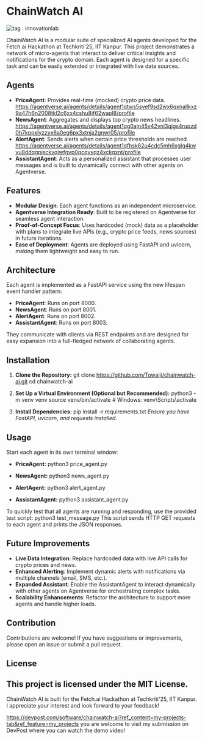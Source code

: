 # ChainWatch AI

![tag : innovationlab](https://img.shields.io/badge/innovationlab-3D8BD3)

ChainWatch AI is a modular suite of specialized AI agents developed for the Fetch.ai Hackathon at Techkriti'25, IIT Kanpur. This project demonstrates a network of micro-agents that interact to deliver critical insights and notifications for the crypto domain. Each agent is designed for a specific task and can be easily extended or integrated with live data sources.

## Agents

- **PriceAgent**: Provides real-time (mocked) crypto price data. 
https://agentverse.ai/agents/details/agent1qtws5svef9sd2wx6qxnallkxz9a47h6n2008tkl2c6xx4cshu8jf62wapl8/profile
- **NewsAgent**: Aggregates and displays top crypto news headlines. 
https://agentverse.ai/agents/details/agent1qg0ajn45y42vnj3qjgs4rupzd0h7kppxlyzzyx6a0eg6px3xtnja2gnwr05/profile
- **AlertAgent**: Sends alerts when certain price thresholds are reached. 
https://agentverse.ai/agents/details/agent1qfhsk62u4cdc5mh6xglg4kwyu8ddqgpjsckvqjwfgvp0qcqyvqz4xckqxnt/profile
- **AssistantAgent**: Acts as a personalized assistant that processes user messages and is built to dynamically connect with other agents on Agentverse.

## Features

- **Modular Design**: Each agent functions as an independent microservice.
- **Agentverse Integration Ready**: Built to be registered on Agentverse for seamless agent interaction.
- **Proof-of-Concept Focus**: Uses hardcoded (mock) data as a placeholder with plans to integrate live APIs (e.g., crypto price feeds, news sources) in future iterations.
- **Ease of Deployment**: Agents are deployed using FastAPI and uvicorn, making them lightweight and easy to run.

## Architecture

Each agent is implemented as a FastAPI service using the new lifespan event handler pattern:

- **PriceAgent**: Runs on port 8000.
- **NewsAgent**: Runs on port 8001.
- **AlertAgent**: Runs on port 8002.
- **AssistantAgent**: Runs on port 8003.

They communicate with clients via REST endpoints and are designed for easy expansion into a full-fledged network of collaborating agents.

## Installation

1. **Clone the Repository:**
   git clone https://github.com/Towaiji/chainwatch-ai.git
   cd chainwatch-ai

2. **Set Up a Virtual Environment (Optional but Recommended):**
   python3 -m venv venv
   source venv/bin/activate  # Windows: venv\Scripts\activate

3. **Install Dependencies:**
   pip install -r requirements.txt
   *Ensure you have FastAPI, uvicorn, and requests installed.*

## Usage

Start each agent in its own terminal window:

- **PriceAgent:**
  python3 price_agent.py

- **NewsAgent:**
  python3 news_agent.py

- **AlertAgent:**
  python3 alert_agent.py

- **AssistantAgent:**
  python3 assistant_agent.py

To quickly test that all agents are running and responding, use the provided test script:
python3 test_message.py
This script sends HTTP GET requests to each agent and prints the JSON responses.

## Future Improvements

- **Live Data Integration**: Replace hardcoded data with live API calls for crypto prices and news.
- **Enhanced Alerting**: Implement dynamic alerts with notifications via multiple channels (email, SMS, etc.).
- **Expanded Assistant**: Enable the AssistantAgent to interact dynamically with other agents on Agentverse for orchestrating complex tasks.
- **Scalability Enhancements**: Refactor the architecture to support more agents and handle higher loads.

## Contribution

Contributions are welcome! If you have suggestions or improvements, please open an issue or submit a pull request.

## License

This project is licensed under the MIT License.
---

ChainWatch AI is built for the Fetch.ai Hackathon at Techkriti'25, IIT Kanpur. I appreciate your interest and look forward to your feedback!

https://devpost.com/software/chainwatch-ai?ref_content=my-projects-tab&ref_feature=my_projects
you are welcome to visit my submission on DevPost where you can watch the demo video!
